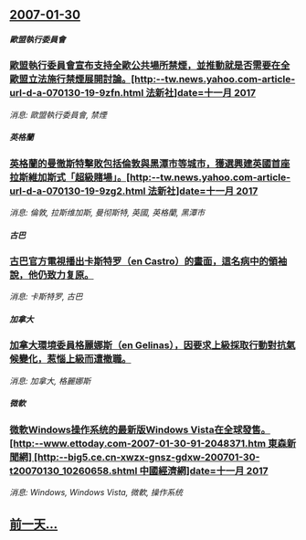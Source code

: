 ## [2007-01-30](/news/2007/01/30/index.md)

##### 歐盟執行委員會
### [歐盟執行委員會宣布支持全歐公共場所禁煙，並推動就是否需要在全歐盟立法施行禁煙展開討論。[http:--tw.news.yahoo.com-article-url-d-a-070130-19-9zfn.html 法新社]date=十一月 2017 ](/news/2007/01/30/歐盟執行委員會宣布支持全歐公共場所禁煙-並推動就是否需要在全歐盟立法施行禁煙展開討論-http-twnewsy.md)
_消息: 歐盟執行委員會, 禁煙_

##### 英格蘭
### [英格蘭的曼徹斯特擊敗包括倫敦與黑潭市等城市，獲選興建英國首座拉斯維加斯式「超級賭場」。[http:--tw.news.yahoo.com-article-url-d-a-070130-19-9zg2.html 法新社]date=十一月 2017 ](/news/2007/01/30/英格蘭的曼徹斯特擊敗包括倫敦與黑潭市等城市-獲選興建英國首座拉斯維加斯式-超級賭場-http-twnewsy.md)
_消息: 倫敦, 拉斯维加斯, 曼彻斯特, 英國, 英格蘭, 黑潭市_

##### 古巴
### [古巴官方電視播出卡斯特罗（en Castro）的畫面，這名病中的領袖說，他仍致力复原。](/news/2007/01/30/古巴官方電視播出卡斯特罗-en-Castro-的畫面-這名病中的領袖說-他仍致力复原.md)
_消息: 卡斯特罗, 古巴_

##### 加拿大
### [加拿大環境委員格麗娜斯（en Gelinas），因要求上級採取行動對抗氣候變化，惹惱上級而遭撤職。](/news/2007/01/30/加拿大環境委員格麗娜斯-en-Gelinas-因要求上級採取行動對抗氣候變化-惹惱上級而遭撤職.md)
_消息: 加拿大, 格麗娜斯_

##### 微軟
### [微軟Windows操作系统的最新版Windows Vista在全球發售。[http:--www.ettoday.com-2007-01-30-91-2048371.htm 東森新聞網] [http:--big5.ce.cn-xwzx-gnsz-gdxw-200701-30-t20070130_10260658.shtml 中國經濟網]date=十一月 2017 ](/news/2007/01/30/微軟Windows操作系统的最新版Windows-Vista在全球發售-http-wwwettodaycom.md)
_消息: Windows, Windows Vista, 微軟, 操作系统_

## [前一天...](/news/2007/01/29/index.md)

